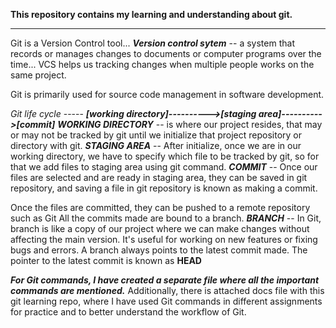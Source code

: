 **This repository contains my learning and understanding about git.**

*******************************************************************************************
Git is a Version Control tool...
***Version control sytem*** -- a system that records or manages changes to documents or computer programs over the time...
VCS helps us tracking changes when multiple people works on the same project.

Git is primarily used for source code management in software development.

*Git life cycle* ----- ***[working directory]---------->[staging area]---------->[commit]***
***WORKING DIRECTORY*** -- is where our project resides, that may or may not be tracked by git until we initialize that project repository or directory with git.
***STAGING AREA*** -- After initialize, once we are in our working directory, we have to specify which file to be tracked by git, so for that we add files to staging area using git command.
***COMMIT*** -- Once our files are selected and are ready in staging area, they can be saved in git repository, and saving a file in git repository is known as making a commit.

Once the files are committed, they can be pushed to a remote repository such as Git
All the commits made are bound to a branch.
***BRANCH*** -- In Git, branch is like a copy of our project where we can make changes without affecting the main version. It's useful for working on new features or fixing bugs and errors.
A branch always points to the latest commit made. The pointer to the latest commit is known as **HEAD**

***For Git commands, I have created a separate file where all the important commands are mentioned.***
Additionally, there is attached docs file with this git learning repo, where I have used Git commands in different assignments for practice and to better understand the workflow of Git.
